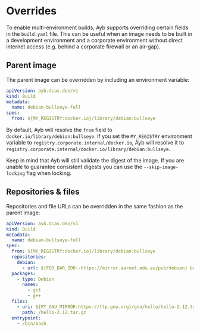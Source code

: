 # Overrides

To enable multi-environment builds, Ayb supports overriding certain fields in the `build.yaml` file.
This can be useful when an image needs to be built in a development environment and a corporate environment without direct internet access (e.g. behind a corporate firewall or an air-gap).

## Parent image

The parent image can be overridden by including an environment variable:

```yaml
apiVersion: ayb.dcas.dev/v1
kind: Build
metadata:
  name: debian-bullseye-full
spec:
  from: ${MY_REGISTRY:docker.io}/library/debian:bullseye
```

By default, Ayb will resolve the `from` field to `docker.io/library/debian:bullseye`.
If you set the `MY_REGISTRY` environment variable to `registry.corporate.internal/docker.io`, Ayb will resolve it to `registry.corporate.internal/docker.io/library/debian:bullseye`.

Keep in mind that Ayb will still validate the digest of the image. If you are unable to guarantee consistent digests you can use the `--skip-image-locking` flag when locking.

## Repositories & files

Repositories and file URLs can be overridden in the same fashion as the parent image:

```yaml
apiVersion: ayb.dcas.dev/v1
kind: Build
metadata:
  name: debian-bullseye-full
spec:
  from: ${MY_REGISTRY:docker.io}/library/debian:bullseye
  repositories:
    debian:
      - url: ${FOO_BAR_ZOO:-https://mirror.aarnet.edu.au/pub/debian} bullseye main
  packages:
    - type: Debian
      names:
        - git
        - g++
  files:
    - uri: ${MY_GNU_MIRROR:https://ftp.gnu.org}/gnu/hello/hello-2.12.tar.gz?checksum=cf04af86dc085268c5f4470fbae49b18afbc221b78096aab842d934a76bad0ab&archive=false
      path: /hello-2.12.tar.gz
  entrypoint:
    - /bin/bash
```
